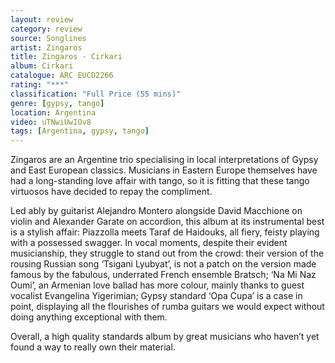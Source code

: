 ```yaml
---
layout: review
category: review
source: Songlines
artist: Zingaros
title: Zingaros - Cirkari
album: Cirkari
catalogue: ARC EUCD2266
rating: "***"
classification: "Full Price (55 mins)"
genre: [gypsy, tango]
location: Argentina
video: uTNwiUwIOv8
tags: [Argentina, gypsy, tango]
---
```


Zingaros are an Argentine trio specialising in local interpretations of Gypsy and East European classics. Musicians in Eastern Europe themselves have had a long-standing love affair with tango, so it is fitting that these tango virtuosos have decided to repay the compliment. 

Led ably by guitarist Alejandro Montero alongside David Macchione on violin and Alexander Garate on accordion, this album at its instrumental best is a stylish affair: Piazzolla meets Taraf de Haidouks, all fiery, feisty playing with a possessed swagger. In vocal moments, despite their evident musicianship, they struggle to stand out from the crowd: their version of the rousing Russian song ‘Tsigani Lyubyat’, is not a patch on the version made famous by the fabulous, underrated French ensemble Bratsch; ‘Na Mi Naz Oumi’, an Armenian love ballad has more colour, mainly thanks to guest vocalist Evangelina Yigerimian; Gypsy standard ‘Opa Cupa’ is a case in point, displaying all the flourishes of rumba guitars we would expect without doing anything exceptional with them. 

Overall, a high quality standards album by great musicians who haven’t yet found a way to really own their material. 